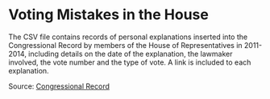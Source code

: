 Voting Mistakes in the House
=============================

The CSV file contains records of personal explanations inserted into the Congressional Record by members of the House of Representatives in 2011-2014, including details on the date of the explanation, the lawmaker involved, the vote number and the type of vote. A link is included to each explanation.

Source: [Congressional Record](https://beta.congress.gov/congressional-record/browse-by-date)
